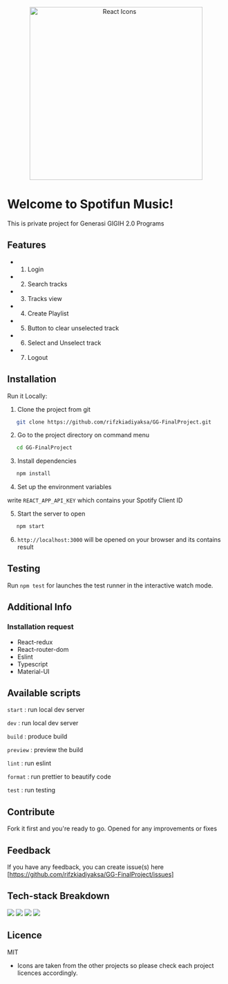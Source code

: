 <p align="center"><a href="https://reactjs.org/" target="_blank"><img src="https://rawgit.com/gorangajic/react-icons/master/react-icons.svg" width="400" alt="React Icons"></a></p>

# Welcome to Spotifun Music! 

This is private project for Generasi GIGIH 2.0 Programs

## Features

- 1. Login
- 2. Search tracks
- 3. Tracks view
- 4. Create Playlist
- 5. Button to clear unselected track
- 6. Select and Unselect track
- 7. Logout

## Installation

Run it Locally:

1. Clone the project from git
  ```bash
     git clone https://github.com/rifzkiadiyaksa/GG-FinalProject.git
  ```
2. Go to the project directory on command menu
  ```bash
     cd GG-FinalProject
  ```
3. Install dependencies
  ```bash
     npm install
  ```
4. Set up the environment variables

  write `REACT_APP_API_KEY` which contains your Spotify Client ID

5. Start the server to open
  ```bash
     npm start
  ```
6. `http://localhost:3000` will be opened on your browser and its contains result

## Testing

Run `npm test` for launches the test runner in the interactive watch mode.

## Additional Info

### Installation request

-   React-redux
-   React-router-dom
-   Eslint
-   Typescript   
-   Material-UI


## Available scripts

`start` : run local dev server

`dev` : run local dev server

`build` : produce build

`preview` : preview the build

`lint` : run eslint

`format` : run prettier to beautify code

`test` : run testing

## Contribute

Fork it first and you're ready to go.
Opened for any improvements or fixes

## Feedback

If you have any feedback, you can create issue(s) here [https://github.com/rifzkiadiyaksa/GG-FinalProject/issues]

## Tech-stack Breakdown

[![](https://img.shields.io/badge/TYPESCRIPT%20-%233178C6.svg?&style=flat&logo=typescript&logoColor=white)](https://typescriptlang.org)
[![](https://img.shields.io/badge/REACT%20-%2356BDDA.svg?&style=flat&logo=react&logoColor=white)](https://reactjs.org)
[![](https://img.shields.io/badge/REDUX%20-%23764ABC.svg?&style=flat&logo=redux&logoColor=white)](https://redux.js.org)
[![](https://img.shields.io/badge/VERCEL%20-%23000000.svg?&style=flat&logo=vercel&logoColor=white)](https://vercel.com)

## Licence

MIT

- Icons are taken from the other projects so please check each project licences accordingly.
